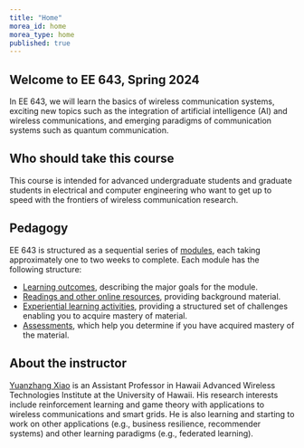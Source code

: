 ```yaml
---
title: "Home"
morea_id: home
morea_type: home
published: true
---
```


## Welcome to EE 643, Spring 2024

In EE 643, we will learn the basics of wireless communication systems, exciting new topics such as the integration of artificial intelligence (AI) and wireless communications, and emerging paradigms of communication systems such as quantum communication.

## Who should take this course

This course is intended for advanced undergraduate students and graduate students in electrical and computer engineering who want to get up to speed with the frontiers of wireless communication research.

## Pedagogy

EE 643 is structured as a sequential series of [modules](/modules), each taking approximately one to two weeks to complete. Each module has the following structure:

  * [Learning outcomes](/outcomes), describing the major goals for the module.
  * [Readings and other online resources](/readings), providing background material.
  * [Experiential learning activities](/experiences), providing a structured set of challenges enabling you to acquire mastery of material.
  * [Assessments](/assessments), which help you determine if you have acquired mastery of the material.

## About the instructor

[Yuanzhang Xiao](https://yuanzhangxiao.github.io/) is an Assistant Professor in Hawaii Advanced Wireless Technologies Institute at the University of Hawaii. His research interests include reinforcement learning and game theory with applications to wireless communications and smart grids. He is also learning and starting to work on other applications (e.g., business resilience, recommender systems) and other learning paradigms (e.g., federated learning).
